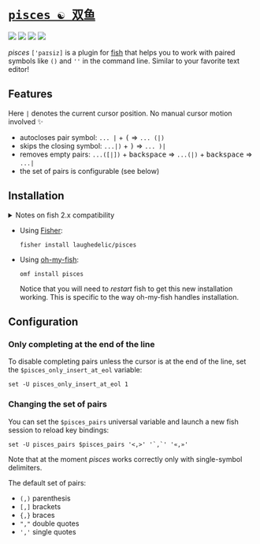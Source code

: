 # [`pisces ☯ 双鱼`](https://en.wikipedia.org/wiki/Pisces_(astrology))

[![](https://img.shields.io/github/v/release/laughedelic/pisces?color=brightgreen)](https://github.com/laughedelic/pisces/releases/latest)
[![](https://img.shields.io/badge/fish--shell-2.3+-blue.svg)](https://github.com/fish-shell/fish-shell/releases)
[![](https://img.shields.io/badge/license-LGPLv3-blue.svg)](https://www.tldrlegal.com/l/lgpl-3.0)
[![](https://img.shields.io/badge/contact-gitter_chat-dd1054.svg)](https://gitter.im/laughedelic/pisces)

_pisces_ `['paɪsiz]` is a plugin for [fish](https://fishshell.com/) that helps you to work with paired symbols like `()` and `''` in the command line. Similar to your favorite text editor!

## Features

Here `|` denotes the current cursor position. No manual cursor motion involved :sparkles:

- autocloses pair symbol:
  `... |` + <kbd>(</kbd> ⇒
  `... (|)`
- skips the closing symbol:
  `...|)` + <kbd>)</kbd> ⇒
  `... )|`
- removes empty pairs:
  `...([|])` + <kbd>backspace</kbd> ⇒
  `...(|)` + <kbd>backspace</kbd> ⇒
  `...|`
- the set of pairs is configurable (see below)

## Installation

<details>
<summary>Notes on fish 2.x compatibility</summary>

> The _minimum recommended_ version of fish is v2.6, because
> - it has a feature called [_bracketed (a.k.a safe) paste_](https://github.com/fish-shell/fish-shell/pull/3871) which solves the problem with pasting strings containing paired symbols (they get autoclosed), see [#6](https://github.com/laughedelic/pisces/issues/6) for details.
>
> The _minimum required_ version of fish is v2.3, because
> - there was a bug [#2210](https://github.com/fish-shell/fish-shell/issues/2210) in v2.2 which would brake quotes handling
> - it uses `string` builtin which was introduced in v2.3

</details>

- Using [Fisher](https://github.com/jorgebucaran/fisher):

  ```fish
  fisher install laughedelic/pisces
  ```

- Using [oh-my-fish](https://github.com/oh-my-fish/oh-my-fish):

  ```fish
  omf install pisces
  ```

  Notice that you will need to _restart_ fish to get this new installation working. This is specific to the way oh-my-fish handles installation.

## Configuration

### Only completing at the end of the line

To disable completing pairs unless the cursor is at the end of the line, set the `$pisces_only_insert_at_eol` variable:

```fish
set -U pisces_only_insert_at_eol 1
```

### Changing the set of pairs

You can set the `$pisces_pairs` universal variable and launch a new fish session to reload key bindings:

```fish
set -U pisces_pairs $pisces_pairs '<,>' '`,`' '«,»'
```

Note that at the moment _pisces_ works correctly only with single-symbol delimiters.

The default set of pairs:

- `(,)` parenthesis
- `[,]` brackets
- `{,}` braces
- `","` double quotes
- `','` single quotes
